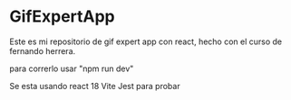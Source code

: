 # GifExpertApp

Este es mi repositorio de gif expert app con react, hecho con el curso de fernando herrera.

para correrlo usar "npm run dev"

Se esta usando react 18
Vite
Jest para probar